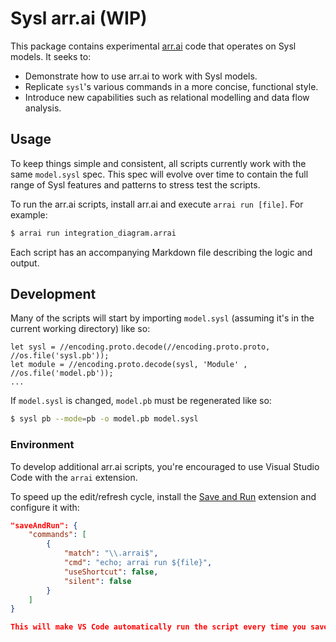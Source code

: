 # Sysl arr.ai (WIP)

This package contains experimental [arr.ai](https://github.com/arr-ai/arrai) code that operates on Sysl models. It seeks to:

* Demonstrate how to use arr.ai to work with Sysl models.
* Replicate `sysl`'s various commands in a more concise, functional style.
* Introduce new capabilities such as relational modelling and data flow analysis.

## Usage

To keep things simple and consistent, all scripts currently work with the same `model.sysl` spec. This spec will evolve over time to contain the full range of Sysl features and patterns to stress test the scripts.

To run the arr.ai scripts, install arr.ai and execute `arrai run [file]`. For example:

```bash
$ arrai run integration_diagram.arrai
```

Each script has an accompanying Markdown file describing the logic and output.

<!-- TODO(ladeo): Generate these Markdown files from the arr.ai sources. -->

## Development

Many of the scripts will start by importing `model.sysl` (assuming it's in the current working directory) like so:

```arrai
let sysl = //encoding.proto.decode(//encoding.proto.proto, //os.file('sysl.pb'));
let module = //encoding.proto.decode(sysl, 'Module' , //os.file('model.pb'));
...
```

If `model.sysl` is changed, `model.pb` must be regenerated like so:

```bash
$ sysl pb --mode=pb -o model.pb model.sysl
```

### Environment

To develop additional arr.ai scripts, you're encouraged to use Visual Studio Code with the `arrai` extension.

To speed up the edit/refresh cycle, install the [Save and Run](https://github.com/wk-j/vscode-save-and-run) extension and configure it with:

```json
"saveAndRun": {
    "commands": [
        {
            "match": "\\.arrai$",
            "cmd": "echo; arrai run ${file}",
            "useShortcut": false,
            "silent": false
        }
    ]
}

This will make VS Code automatically run the script every time you save it.

